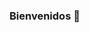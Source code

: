 ### Bienvenidos 👋

<!--
**lvch0/lvch0** is a ✨ _special_ ✨ repository because its `README.md` (this file) appears on your GitHub profile.

Here are some ideas to get you started:

- 💻 Actualmente programando en TypeScript🔵 y JavaScript🟡 con NodeJS y React
- 📚 Profundizando en principios SOLID y Domain Driven Design (DDD)
- 🔍 Me interesan los sistemas distribuidos y contenedores 🐳
- 👨🏻‍💻 Abierto a propuestas de desarrollo
-->
